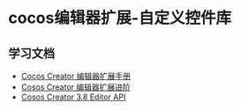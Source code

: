 # cocos编辑器扩展-自定义控件库

## 学习文档

- [Cocos Creator 编辑器扩展手册](https://docs.cocos.com/creator/2.4/manual/zh/extension/)
- [Cosos Creator 编辑器扩展进阶](https://docs.cocos.com/creator/3.8/manual/zh/editor/extension/readme.html)
- [Cosos Creator 3.8 Editor API](https://docs.cocos.com/creator/3.8/manual/zh/editor/extension/editor-api.html)